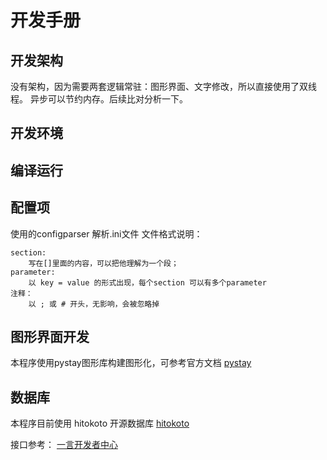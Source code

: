 # 开发手册

## 开发架构

没有架构，因为需要两套逻辑常驻：图形界面、文字修改，所以直接使用了双线程。
异步可以节约内存。后续比对分析一下。

## 开发环境

## 编译运行

## 配置项

使用的configparser 解析.ini文件
文件格式说明：

```shell
section:
    写在[]里面的内容，可以把他理解为一个段；
parameter:
    以 key = value 的形式出现，每个section 可以有多个parameter
注释：
    以 ; 或 # 开头，无影响，会被忽略掉
```

## 图形界面开发

本程序使用pystay图形库构建图形化，可参考官方文档
[pystay](https://pystray.readthedocs.io/en/latest/)

## 数据库

本程序目前使用 hitokoto 开源数据库
[hitokoto](https://developer.hitokoto.cn/sentence/)

接口参考：
[一言开发者中心](https://developer.hitokoto.cn/introduce.html)
